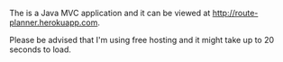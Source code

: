 The is a Java MVC application and it can be viewed at http://route-planner.herokuapp.com.

Please be advised that I'm using free hosting and it might take up to 20 seconds to load.
